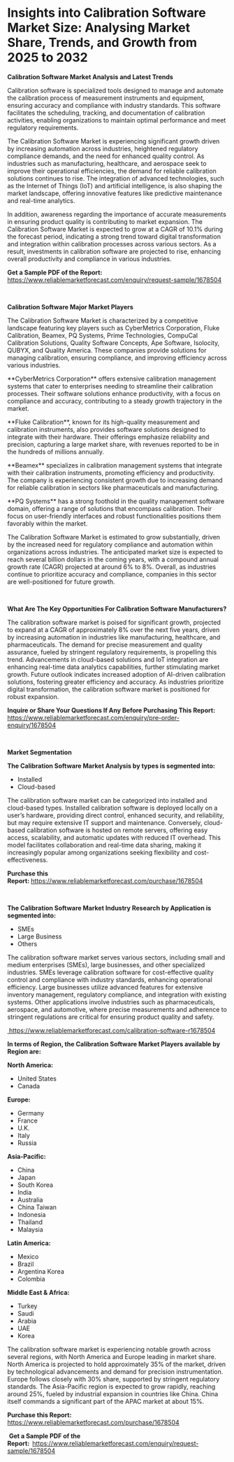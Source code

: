 <p><h1>Insights into Calibration Software Market Size: Analysing Market Share, Trends, and Growth from 2025 to 2032</h1></p><p><strong>Calibration Software Market Analysis and Latest Trends</strong></p>
<p><p>Calibration software is specialized tools designed to manage and automate the calibration process of measurement instruments and equipment, ensuring accuracy and compliance with industry standards. This software facilitates the scheduling, tracking, and documentation of calibration activities, enabling organizations to maintain optimal performance and meet regulatory requirements.</p><p>The Calibration Software Market is experiencing significant growth driven by increasing automation across industries, heightened regulatory compliance demands, and the need for enhanced quality control. As industries such as manufacturing, healthcare, and aerospace seek to improve their operational efficiencies, the demand for reliable calibration solutions continues to rise. The integration of advanced technologies, such as the Internet of Things (IoT) and artificial intelligence, is also shaping the market landscape, offering innovative features like predictive maintenance and real-time analytics.</p><p>In addition, awareness regarding the importance of accurate measurements in ensuring product quality is contributing to market expansion. The Calibration Software Market is expected to grow at a CAGR of 10.1% during the forecast period, indicating a strong trend toward digital transformation and integration within calibration processes across various sectors. As a result, investments in calibration software are projected to rise, enhancing overall productivity and compliance in various industries.</p></p>
<p><strong>Get a Sample PDF of the Report:&nbsp;</strong> <a href="https://www.reliablemarketforecast.com/enquiry/request-sample/1678504?utm_campaign=3507&utm_medium=2&utm_source=Github&utm_content=ia&utm_term=19042025&utm_id=calibration-software">https://www.reliablemarketforecast.com/enquiry/request-sample/1678504</a></p>
<p>&nbsp;</p>
<p><strong>Calibration Software Major Market Players</strong></p>
<p><p>The Calibration Software Market is characterized by a competitive landscape featuring key players such as CyberMetrics Corporation, Fluke Calibration, Beamex, PQ Systems, Prime Technologies, CompuCal Calibration Solutions, Quality Software Concepts, Ape Software, Isolocity, QUBYX, and Quality America. These companies provide solutions for managing calibration, ensuring compliance, and improving efficiency across various industries.</p><p>**CyberMetrics Corporation** offers extensive calibration management systems that cater to enterprises needing to streamline their calibration processes. Their software solutions enhance productivity, with a focus on compliance and accuracy, contributing to a steady growth trajectory in the market.</p><p>**Fluke Calibration**, known for its high-quality measurement and calibration instruments, also provides software solutions designed to integrate with their hardware. Their offerings emphasize reliability and precision, capturing a large market share, with revenues reported to be in the hundreds of millions annually.</p><p>**Beamex** specializes in calibration management systems that integrate with their calibration instruments, promoting efficiency and productivity. The company is experiencing consistent growth due to increasing demand for reliable calibration in sectors like pharmaceuticals and manufacturing.</p><p>**PQ Systems** has a strong foothold in the quality management software domain, offering a range of solutions that encompass calibration. Their focus on user-friendly interfaces and robust functionalities positions them favorably within the market.</p><p>The Calibration Software Market is estimated to grow substantially, driven by the increased need for regulatory compliance and automation within organizations across industries. The anticipated market size is expected to reach several billion dollars in the coming years, with a compound annual growth rate (CAGR) projected at around 6% to 8%. Overall, as industries continue to prioritize accuracy and compliance, companies in this sector are well-positioned for future growth.</p></p>
<p>&nbsp;</p>
<p><strong>What Are The Key Opportunities For Calibration Software Manufacturers?</strong></p>
<p><p>The calibration software market is poised for significant growth, projected to expand at a CAGR of approximately 8% over the next five years, driven by increasing automation in industries like manufacturing, healthcare, and pharmaceuticals. The demand for precise measurement and quality assurance, fueled by stringent regulatory requirements, is propelling this trend. Advancements in cloud-based solutions and IoT integration are enhancing real-time data analytics capabilities, further stimulating market growth. Future outlook indicates increased adoption of AI-driven calibration solutions, fostering greater efficiency and accuracy. As industries prioritize digital transformation, the calibration software market is positioned for robust expansion.</p></p>
<p><strong>Inquire or Share Your Questions If Any Before Purchasing This Report:</strong> <a href="https://www.reliablemarketforecast.com/enquiry/pre-order-enquiry/1678504?utm_campaign=3507&utm_medium=2&utm_source=Github&utm_content=ia&utm_term=19042025&utm_id=calibration-software">https://www.reliablemarketforecast.com/enquiry/pre-order-enquiry/1678504</a></p>
<p>&nbsp;</p>
<p><strong>Market Segmentation</strong></p>
<p><strong>The Calibration Software Market Analysis by types is segmented into:</strong></p>
<p><ul><li>Installed</li><li>Cloud-based</li></ul></p>
<p><p>The calibration software market can be categorized into installed and cloud-based types. Installed calibration software is deployed locally on a user’s hardware, providing direct control, enhanced security, and reliability, but may require extensive IT support and maintenance. Conversely, cloud-based calibration software is hosted on remote servers, offering easy access, scalability, and automatic updates with reduced IT overhead. This model facilitates collaboration and real-time data sharing, making it increasingly popular among organizations seeking flexibility and cost-effectiveness.</p></p>
<p><strong>Purchase this Report:&nbsp;</strong><a href="https://www.reliablemarketforecast.com/purchase/1678504?utm_campaign=3507&utm_medium=2&utm_source=Github&utm_content=ia&utm_term=19042025&utm_id=calibration-software">https://www.reliablemarketforecast.com/purchase/1678504</a></p>
<p>&nbsp;</p>
<p><strong>The Calibration Software Market Industry Research by Application is segmented into:</strong></p>
<p><ul><li>SMEs</li><li>Large Business</li><li>Others</li></ul></p>
<p><p>The calibration software market serves various sectors, including small and medium enterprises (SMEs), large businesses, and other specialized industries. SMEs leverage calibration software for cost-effective quality control and compliance with industry standards, enhancing operational efficiency. Large businesses utilize advanced features for extensive inventory management, regulatory compliance, and integration with existing systems. Other applications involve industries such as pharmaceuticals, aerospace, and automotive, where precise measurements and adherence to stringent regulations are critical for ensuring product quality and safety.</p></p>
<p><a href="https://www.reliablemarketforecast.com/calibration-software-r1678504?utm_campaign=3507&utm_medium=2&utm_source=Github&utm_content=ia&utm_term=19042025&utm_id=calibration-software">&nbsp;https://www.reliablemarketforecast.com/calibration-software-r1678504</a></p>
<p><strong>In terms of Region, the Calibration Software Market Players available by Region are:</strong></p>
<p>
    <p> <strong> North America: </strong>
        <ul>
            <li>United States</li>
            <li>Canada</li>
        </ul>
        </p> 
    <p> <strong> Europe: </strong>
        <ul>
            <li>Germany</li>
            <li>France</li>
            <li>U.K.</li>
            <li>Italy</li>
            <li>Russia</li>
        </ul>
        </p> 
    <p> <strong> Asia-Pacific: </strong>
        <ul>
            <li>China</li>
            <li>Japan</li>
            <li>South Korea</li>
            <li>India</li>
            <li>Australia</li>
            <li>China Taiwan</li>
            <li>Indonesia</li>
            <li>Thailand</li>
            <li>Malaysia</li>
        </ul>
        </p> 
    <p> <strong> Latin America: </strong>
        <ul>
            <li>Mexico</li>
            <li>Brazil</li>
            <li>Argentina Korea</li>
            <li>Colombia</li>
        </ul>
        </p> 
    <p> <strong> Middle East & Africa: </strong>
        <ul>
            <li>Turkey</li>
            <li>Saudi</li>
            <li>Arabia</li>
            <li>UAE</li>
            <li>Korea</li>
        </ul>
    </p>
    </p>
<p><p>The calibration software market is experiencing notable growth across several regions, with North America and Europe leading in market share. North America is projected to hold approximately 35% of the market, driven by technological advancements and demand for precision instrumentation. Europe follows closely with 30% share, supported by stringent regulatory standards. The Asia-Pacific region is expected to grow rapidly, reaching around 25%, fueled by industrial expansion in countries like China. China itself commands a significant part of the APAC market at about 15%.</p></p>
<p><strong>Purchase this Report: </strong><a href="https://www.reliablemarketforecast.com/purchase/1678504?utm_campaign=3507&utm_medium=2&utm_source=Github&utm_content=ia&utm_term=19042025&utm_id=calibration-software">https://www.reliablemarketforecast.com/purchase/1678504</a></p>
<p>&nbsp;<strong>Get a Sample PDF of the Report:&nbsp;&nbsp;</strong><a href="https://www.reliablemarketforecast.com/enquiry/request-sample/1678504?utm_campaign=3507&utm_medium=2&utm_source=Github&utm_content=ia&utm_term=19042025&utm_id=calibration-software">https://www.reliablemarketforecast.com/enquiry/request-sample/1678504</a></p>
<p><strong></strong></p>
<p><p></p><p></p><p></p></p>